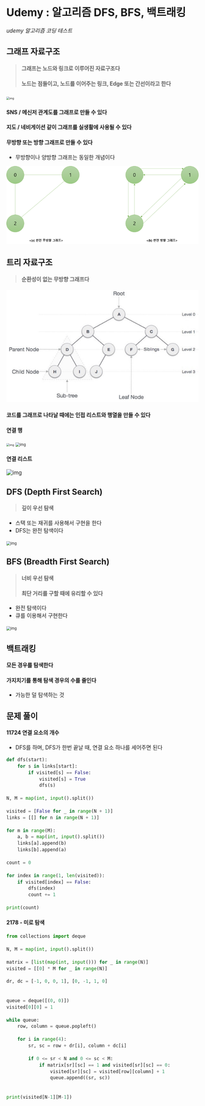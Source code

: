 # Udemy : 알고리즘 DFS, BFS, 백트래킹

*udemy 알고리즘 코딩 테스트*





## 그래프 자료구조

> #### 그래프는 노드와 링크로 이루어진 자료구조다
>
> #### 노드는 점들이고, 노드를 이어주는 링크, Edge 또는 간선이라고 한다

<img src="https://blog.kakaocdn.net/dn/tQP4p/btr0HSty2EN/rKYj9ktUULReRvaTVQs6R1/img.png" alt="img" style="zoom: 50%;" />

#### SNS / 메신저 관계도를 그래프로 만들 수 있다

#### 지도 / 네비게이션 같이 그래프를 실생활에 사용될 수 있다



#### 무방향 또는 방향 그래프로 만들 수 있다

- 무방향이나 양방향 그래프는 동일한 개념이다

![99B299345B5408DA18](3_Udemy_알고리즘_DFS_BFS_백트래킹.assets/99B299345B5408DA18.png)





## 트리 자료구조

> #### 순환성이 없는 무방향 그래프다

<img src="3_Udemy_알고리즘_DFS_BFS_백트래킹.assets/tree-terms.png" alt="tree-terms" style="zoom: 50%;" />





#### 코드를 그래프로 나타날 때에는 인접 리스트와 행열을 만들 수 있다



#### 연결 행

<img src="https://blog.kakaocdn.net/dn/ELxWy/btr0BBfkzfd/YOMDMG7l96Rukk2Rqg9cx0/img.png" alt="img" style="zoom:50%;" />

<img src="https://blog.kakaocdn.net/dn/bzeW5D/btr0BCyxPNd/1OgEWu8vf3RXsk3xVa9GC0/img.png" alt="img" style="zoom: 67%;" />



#### 연결 리스트

![img](https://blog.kakaocdn.net/dn/drihCj/btr0BWRih4N/BO3KKRkLylwY4sfYqNJ6ik/img.png)





## DFS (Depth First Search)

> #### 깊이 우선 탐색

- 스택 또는 재귀를 사용해서 구현을 한다
- DFS는 완전 탐색이다



<img src="https://blog.kakaocdn.net/dn/cfrGjg/btr0dpzMA6m/jIG1IIi8AokLb2OwXmzE81/img.png" alt="img" style="zoom:67%;" />





## BFS (Breadth First Search)

> #### 너비 우선 탐색
>
> #### 최단 거리를 구할 때에 유리할 수 있다

- 완전 탐색이다
- 큐를 이용해서 구현한다

<img src="https://blog.kakaocdn.net/dn/zOJ8V/btr0doU6uvT/kwSKYJ7fl5xBX0e10vaDo1/img.png" alt="img" style="zoom: 67%;" />





## 백트래킹

#### 모든 경우를 탐색한다

#### 가지치기를 통해 탐색 경우의 수를 줄인다

- 가능한 덜 탐색하는 것





## 문제 풀이

#### 11724 연결 요소의 개수

- DFS를 하며, DFS가 한번 끝날 때, 연결 요소 하나를 세어주면 된다

```python
def dfs(start):
    for s in links[start]:
        if visited[s] == False:
            visited[s] = True
            dfs(s)

N, M = map(int, input().split())

visited = [False for _ in range(N + 1)]
links = [[] for n in range(N + 1)]

for m in range(M):
    a, b = map(int, input().split())
    links[a].append(b)
    links[b].append(a)

count = 0

for index in range(1, len(visited)):
    if visited[index] == False:
        dfs(index)
        count += 1

print(count)
```



#### 2178 - 미로 탐색

```python
from collections import deque

N, M = map(int, input().split())

matrix = [list(map(int, input())) for _ in range(N)]
visited = [[0] * M for _ in range(N)]

dr, dc = [-1, 0, 0, 1], [0, -1, 1, 0]


queue = deque([(0, 0)])
visited[0][0] = 1

while queue:
    row, column = queue.popleft()

    for i in range(4):
        sr, sc = row + dr[i], column + dc[i]

        if 0 <= sr < N and 0 <= sc < M:
            if matrix[sr][sc] == 1 and visited[sr][sc] == 0:
                visited[sr][sc] = visited[row][column] + 1
                queue.append((sr, sc))
            

print(visited[N-1][M-1])
```



